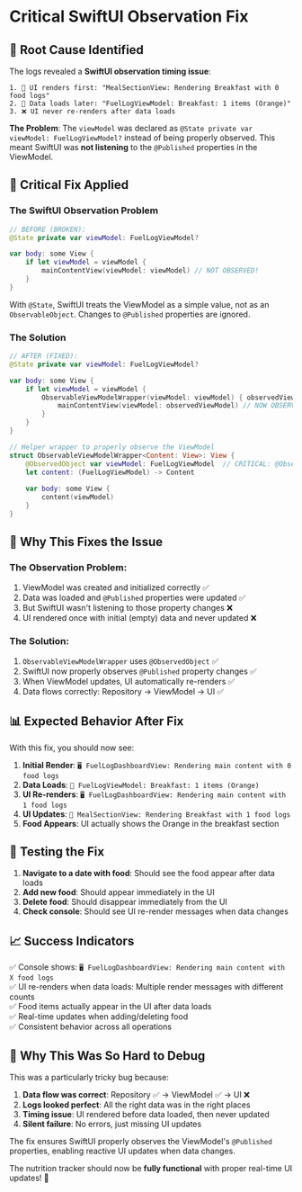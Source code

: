 # Critical SwiftUI Observation Fix

## 🐛 **Root Cause Identified**

The logs revealed a **SwiftUI observation timing issue**:

```
1. 🎨 UI renders first: "MealSectionView: Rendering Breakfast with 0 food logs"
2. 🔄 Data loads later: "FuelLogViewModel: Breakfast: 1 items (Orange)"  
3. ❌ UI never re-renders after data loads
```

**The Problem**: The `viewModel` was declared as `@State private var viewModel: FuelLogViewModel?` instead of being properly observed. This meant SwiftUI was **not listening** to the `@Published` properties in the ViewModel.

## 🔧 **Critical Fix Applied**

### **The SwiftUI Observation Problem**
```swift
// BEFORE (BROKEN):
@State private var viewModel: FuelLogViewModel?

var body: some View {
    if let viewModel = viewModel {
        mainContentView(viewModel: viewModel) // NOT OBSERVED!
    }
}
```

With `@State`, SwiftUI treats the ViewModel as a simple value, not as an `ObservableObject`. Changes to `@Published` properties are ignored.

### **The Solution**
```swift
// AFTER (FIXED):
@State private var viewModel: FuelLogViewModel?

var body: some View {
    if let viewModel = viewModel {
        ObservableViewModelWrapper(viewModel: viewModel) { observedViewModel in
            mainContentView(viewModel: observedViewModel) // NOW OBSERVED!
        }
    }
}

// Helper wrapper to properly observe the ViewModel
struct ObservableViewModelWrapper<Content: View>: View {
    @ObservedObject var viewModel: FuelLogViewModel  // CRITICAL: @ObservedObject
    let content: (FuelLogViewModel) -> Content
    
    var body: some View {
        content(viewModel)
    }
}
```

## 🎯 **Why This Fixes the Issue**

### **The Observation Problem**:
1. ViewModel was created and initialized correctly ✅
2. Data was loaded and `@Published` properties were updated ✅
3. But SwiftUI wasn't listening to those property changes ❌
4. UI rendered once with initial (empty) data and never updated ❌

### **The Solution**:
1. `ObservableViewModelWrapper` uses `@ObservedObject` ✅
2. SwiftUI now properly observes `@Published` property changes ✅
3. When ViewModel updates, UI automatically re-renders ✅
4. Data flows correctly: Repository → ViewModel → UI ✅

## 📊 **Expected Behavior After Fix**

With this fix, you should now see:

1. **Initial Render**: `🖥️ FuelLogDashboardView: Rendering main content with 0 food logs`
2. **Data Loads**: `🔄 FuelLogViewModel: Breakfast: 1 items (Orange)`
3. **UI Re-renders**: `🖥️ FuelLogDashboardView: Rendering main content with 1 food logs`
4. **UI Updates**: `🎨 MealSectionView: Rendering Breakfast with 1 food logs`
5. **Food Appears**: UI actually shows the Orange in the breakfast section

## 🧪 **Testing the Fix**

1. **Navigate to a date with food**: Should see the food appear after data loads
2. **Add new food**: Should appear immediately in the UI
3. **Delete food**: Should disappear immediately from the UI
4. **Check console**: Should see UI re-render messages when data changes

## 📈 **Success Indicators**

✅ Console shows: `🖥️ FuelLogDashboardView: Rendering main content with X food logs`  
✅ UI re-renders when data loads: Multiple render messages with different counts  
✅ Food items actually appear in the UI after data loads  
✅ Real-time updates when adding/deleting food  
✅ Consistent behavior across all operations  

## 🚨 **Why This Was So Hard to Debug**

This was a particularly tricky bug because:

1. **Data flow was correct**: Repository ✅ → ViewModel ✅ → UI ❌
2. **Logs looked perfect**: All the right data was in the right places
3. **Timing issue**: UI rendered before data loaded, then never updated
4. **Silent failure**: No errors, just missing UI updates

The fix ensures SwiftUI properly observes the ViewModel's `@Published` properties, enabling reactive UI updates when data changes.

The nutrition tracker should now be **fully functional** with proper real-time UI updates! 🎉